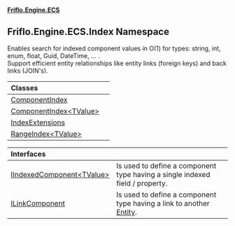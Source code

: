#### [Friflo.Engine.ECS](index.md 'index')

## Friflo.Engine.ECS.Index Namespace

Enables search for indexed component values in O(1) for types: string, int, enum, float, Guid, DateTime, ... . <br/>
Support efficient entity relationships like entity links (foreign keys) and back links (JOIN's).

| Classes | |
| :--- | :--- |
| [ComponentIndex](ComponentIndex.md 'Friflo.Engine.ECS.Index.ComponentIndex') | |
| [ComponentIndex&lt;TValue&gt;](ComponentIndex_TValue_.md 'Friflo.Engine.ECS.Index.ComponentIndex<TValue>') | |
| [IndexExtensions](IndexExtensions.md 'Friflo.Engine.ECS.Index.IndexExtensions') | |
| [RangeIndex&lt;TValue&gt;](RangeIndex_TValue_.md 'Friflo.Engine.ECS.Index.RangeIndex<TValue>') | |

| Interfaces | |
| :--- | :--- |
| [IIndexedComponent&lt;TValue&gt;](IIndexedComponent_TValue_.md 'Friflo.Engine.ECS.Index.IIndexedComponent<TValue>') | Is used to define a component type having a single indexed field / property. |
| [ILinkComponent](ILinkComponent.md 'Friflo.Engine.ECS.Index.ILinkComponent') | Is used to define a component type having a link to another [Entity](Entity.md 'Friflo.Engine.ECS.Entity'). |
